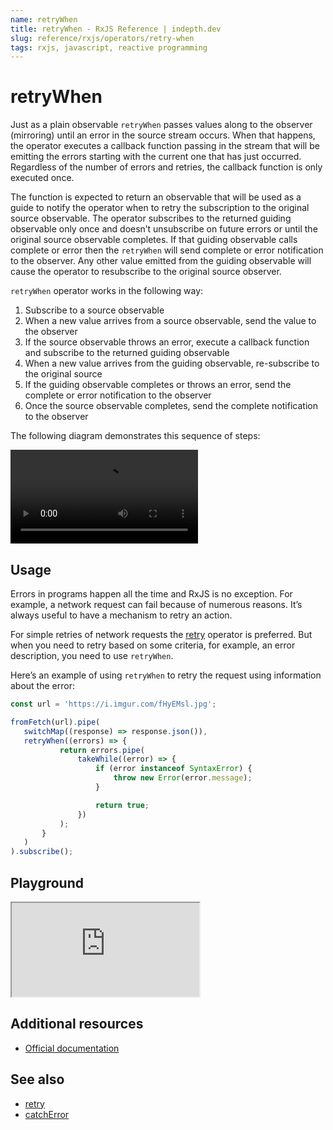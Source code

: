 ```yaml
---
name: retryWhen
title: retryWhen - RxJS Reference | indepth.dev
slug: reference/rxjs/operators/retry-when
tags: rxjs, javascript, reactive programming
---
```


# retryWhen

Just as a plain observable `retryWhen` passes values along to the observer (mirroring) until an error in the source stream occurs. When that happens, the operator executes a callback function passing in the stream that will be emitting the errors starting with the current one that has just occurred. Regardless of the number of errors and retries, the callback function is only executed once.

The function is expected to return an observable that will be used as a guide to notify the operator when to retry the subscription to the original source observable. The operator subscribes to the returned guiding observable only once and doesn’t unsubscribe on future errors or until the original source observable completes. If that guiding observable calls complete or error then the `retryWhen` will send complete or error notification to the observer. Any other value emitted from the guiding observable will cause the operator to resubscribe to the original source observer.

`retryWhen` operator works in the following way:

1. Subscribe to a source observable
2. When a new value arrives from a source observable, send the value to the observer
3. If the source observable throws an error, execute a callback function and subscribe to the returned guiding observable
4. When a new value arrives from the guiding observable, re-subscribe to the original source
5. If  the guiding observable completes or throws an error, send the complete or error notification to the observer
6. Once the source observable completes, send the complete notification to the observer

The following diagram demonstrates this sequence of steps:

<video>
    <source src="https://images.indepth.dev/references/rxjs/operators/retry-when.mp4" type="video/mp4">
</video>

## Usage
Errors in programs happen all the time and RxJS is no exception. For example, a network request can fail because of numerous reasons. It’s always useful to have a mechanism to retry an action. 

For simple retries of network requests the [retry](https://indepth.dev/reference/rxjs/operators/retry) operator is preferred. But when you need to retry based on some criteria, for example, an error description, you need to use `retryWhen`.

Here’s an example of using `retryWhen` to retry the request using information about the error:

```javascript
const url = 'https://i.imgur.com/fHyEMsl.jpg';

fromFetch(url).pipe(
   switchMap((response) => response.json()),
   retryWhen((errors) => {
           return errors.pipe(
               takeWhile((error) => {
                   if (error instanceof SyntaxError) {
                       throw new Error(error.message);
                   }

                   return true;
               })
           );
       }
   )
).subscribe();
```

## Playground

<iframe src="https://stackblitz.com/edit/indepth-rxjs-retry-when?embed=1&file=index.ts"></iframe>

## Additional resources

- [Official documentation](https://rxjs.dev/api/operators/retryWhen)

## See also

- [retry](https://indepth.dev/reference/rxjs/operators/retry)
- [catchError](https://indepth.dev/reference/rxjs/operators/catch-error)
